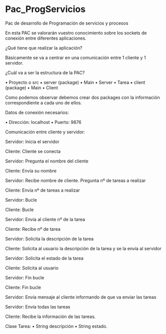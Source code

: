 # Pac_ProgServicios
Pac de desarrollo de Programación de servicios y procesos

En esta PAC se valorarán vuestro conocimiento sobre los sockets de conexión entre diferentes aplicaciones.

¿Qué tiene que realizar la aplicación?

Básicamente se va a centrar en una comunicación entre 1 cliente y 1 servidor.

¿Cuál va a ser la estructura de la PAC?

• Proyecto
    o src
          ▪ server (package)
              • Main
              • Server
              • Tarea
          ▪ client (package)
              • Main
              • Client
              
Como podemos observar debemos crear dos packages con la información correspondiente a cada uno de ellos.

Datos de conexión necesarios:

• Dirección: localhost
• Puerto: 9876

Comunicación entre cliente y servidor: 

  Servidor:
    Inicia el servidor
  
  Cliente:
    Cliente se conecta
  
  Servidor:
    Pregunta el nombre del cliente
  
  Cliente:
    Envía su nombre
  
  Servidor:
    Recibe nombre de cliente.
    Pregunta nº de tareas a realizar
  
  Cliente:
    Envía nº de tareas a realizar
  
  Servidor:
    Bucle
  
  Cliente:
    Bucle
  
  Servidor:
    Envía al cliente nº de la tarea
  
  Cliente:
    Recibe nº de tarea
  
  Servidor:
    Solicita la descripción de la tarea
  
  Cliente:
    Solicita al usuario la descripción de la tarea y se la envía al servidor
  
  Servidor:
    Solicita el estado de la tarea
  
  Cliente:
    Solicita al usuario
  
  Servidor:
    Fin bucle
  
  Cliente:
    Fin bucle
  
  Servidor:
    Envía mensaje al cliente informando de que va enviar las tareas
  
  Servidor:
    Envía todas las tareas
  
  Cliente:
    Recibe la información de las tareas.
  
Clase Tarea:
• String descripción
• String estado.
  
  
